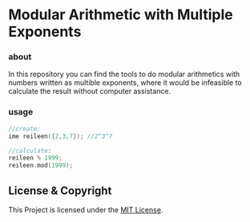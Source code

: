 # Modular Arithmetic with Multiple Exponents

### about
In this repository you can find the tools to do modular arithmetics with numbers written as multible exponents, where it would be infeasible to calculate the result without computer assistance.

### usage

```C++
//create:
ime reileen({2,3,7}); //2^3^7

//calculate:
reileen % 1999;
reileen.mod(1999);
```

## License & Copyright
This Project is licensed under the [MIT License](LICENSE).
